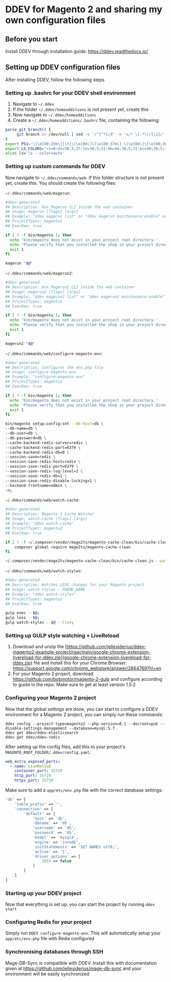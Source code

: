 # DDEV for Magento 2 and sharing my own configuration files

## Before you start
Install DDEV through installation guide: https://ddev.readthedocs.io/

## Setting up DDEV configuration files
After installing DDEV, follow the following steps

### Setting up .bashrc for your DDEV shell environment
1. Navigate to `~/.ddev`
2. If the folder `~/.ddev/homeadditions` is not present yet, create this
3. Now navigate to `~/.ddev/homeadditions`
4. Create a `~/.ddev/homeadditions/.bashrc` file, containing the following:
```bash
parse_git_branch() {
     git branch 2> /dev/null | sed -e '/^[^*]/d' -e 's/* \(.*\)/[\1]/'
}
export PS1='\[\e[00;33m\][\t]\[\e[0m\]\[\e[00;37m\]-\[\e[0m\]\[\e[00;36m\][\h]\[\e[0m\]\[\e[00;37m\]-$(parse_git_branch)-\[\e[0m\]\[\e[00;31m\][\w]\[\e[0m\]\[\e[0m\]$ \[\e[0m\]'
export LS_COLORS='rs=0:di=38;5;27:ln=38;5;51:mh=44;38;5;15:pi=40;38;5;11:so=38;5;13:do=38;5;5:bd=48;5;232;38;5;11:cd=48;5;232;38;5;3:or=48;5;232;38;5;9:mi=05;48;5;232;38;5;15:su=48;5;196;38;5;15:sg=48;5;11;38;5;16:ca=48;5;196;38;5;226:tw=48;5;10;38;5;16:ow=48;5;10;38;5;21:st=48;5;21;38;5;15:ex=38;5;34:*.tar=38;5;9:*.tgz=38;5;9:*.arc=38;5;9:*.arj=38;5;9:*.taz=38;5;9:*.lha=38;5;9:*.lz4=38;5;9:*.lzh=38;5;9:*.lzma=38;5;9:*.tlz=38;5;9:*.txz=38;5;9:*.tzo=38;5;9:*.t7z=38;5;9:*.zip=38;5;9:*.z=38;5;9:*.Z=38;5;9:*.dz=38;5;9:*.gz=38;5;9:*.lrz=38;5;9:*.lz=38;5;9:*.lzo=38;5;9:*.xz=38;5;9:*.bz2=38;5;9:*.bz=38;5;9:*.tbz=38;5;9:*.tbz2=38;5;9:*.tz=38;5;9:*.deb=38;5;9:*.rpm=38;5;9:*.jar=38;5;9:*.war=38;5;9:*.ear=38;5;9:*.sar=38;5;9:*.rar=38;5;9:*.alz=38;5;9:*.ace=38;5;9:*.zoo=38;5;9:*.cpio=38;5;9:*.7z=38;5;9:*.rz=38;5;9:*.cab=38;5;9:*.jpg=38;5;13:*.jpeg=38;5;13:*.gif=38;5;13:*.bmp=38;5;13:*.pbm=38;5;13:*.pgm=38;5;13:*.ppm=38;5;13:*.tga=38;5;13:*.xbm=38;5;13:*.xpm=38;5;13:*.tif=38;5;13:*.tiff=38;5;13:*.png=38;5;13:*.svg=38;5;13:*.svgz=38;5;13:*.mng=38;5;13:*.pcx=38;5;13:*.mov=38;5;13:*.mpg=38;5;13:*.mpeg=38;5;13:*.m2v=38;5;13:*.mkv=38;5;13:*.webm=38;5;13:*.ogm=38;5;13:*.mp4=38;5;13:*.m4v=38;5;13:*.mp4v=38;5;13:*.vob=38;5;13:*.qt=38;5;13:*.nuv=38;5;13:*.wmv=38;5;13:*.asf=38;5;13:*.rm=38;5;13:*.rmvb=38;5;13:*.flc=38;5;13:*.avi=38;5;13:*.fli=38;5;13:*.flv=38;5;13:*.gl=38;5;13:*.dl=38;5;13:*.xcf=38;5;13:*.xwd=38;5;13:*.yuv=38;5;13:*.cgm=38;5;13:*.emf=38;5;13:*.axv=38;5;13:*.anx=38;5;13:*.ogv=38;5;13:*.ogx=38;5;13:*.aac=38;5;45:*.au=38;5;45:*.flac=38;5;45:*.mid=38;5;45:*.midi=38;5;45:*.mka=38;5;45:*.mp3=38;5;45:*.mpc=38;5;45:*.ogg=38;5;45:*.ra=38;5;45:*.wav=38;5;45:*.axa=38;5;45:*.oga=38;5;45:*.spx=38;5;45:*.xspf=38;5;45:'
alias ls='ls --color=auto'
```

### Setting up custom commands for DDEV 
Now navigate to `~/.ddev/commands/web`. If this folder structure is not present yet, create this. You should create the following files:

`~/.ddev/commands/web/magerun`:
```bash
#ddev-generated
## Description: Run Magerun CLI inside the web container
## Usage: magerun [flags] [args]
## Example: "ddev magerun list" or "ddev magerun maintenance:enable" or "ddev magerun sampledata:reset"
## ProjectTypes: magento2
## ExecRaw: true

if [ ! -f bin/magento ]; then
  echo 'bin/magento does not exist in your project root directory.'
  echo 'Please verify that you installed the shop in your project directory.'
  exit 1
fi

magerun "$@"
```

`~/.ddev/commands/web/magerun2`:
```bash
#ddev-generated
## Description: Run Magerun2 CLI inside the web container
## Usage: magerun2 [flags] [args]
## Example: "ddev magerun2 list" or "ddev magerun2 maintenance:enable" or "ddev magerun2 sampledata:reset"
## ProjectTypes: magento2
## ExecRaw: true

if [ ! -f bin/magento ]; then
  echo 'bin/magento does not exist in your project root directory.'
  echo 'Please verify that you installed the shop in your project directory.'
  exit 1
fi

magerun2 "$@"
```

`~/.ddev/commands/web/configure-magento-env`:
```bash
#ddev-generated
## Description: Configures the env.php file
## Usage: configure-magento-env
## Example: "configure-magento-env"
## ProjectTypes: magento2
## ExecRaw: true

if [ ! -f bin/magento ]; then
  echo 'bin/magento does not exist in your project root directory.'
  echo 'Please verify that you installed the shop in your project directory.'
  exit 1
fi

bin/magento setup:config:set --db-host=db \
--db-name=db \
--db-user=db \
--db-password=db \
--cache-backend-redis-server=redis \
--cache-backend-redis-port=6379 \
--cache-backend-redis-db=0 \
--session-save=redis \
--session-save-redis-host=redis \
--session-save-redis-port=6379 \
--session-save-redis-log-level=3 \
--session-save-redis-db=1 \
--session-save-redis-disable-locking=1 \
--backend-frontname=admin \
-n;
```

`~/.ddev/commands/web/watch-cache`:
```bash
#ddev-generated
## Description: Magento 2 Cache Watcher
## Usage: watch-cache [flags] [args]
## Example: "ddev watch-cache"
## ProjectTypes: magento2
## ExecRaw: true

if [ ! -f ~/.composer/vendor/mage2tv/magento-cache-clean/bin/cache-clean.js ]; then
    composer global require mage2tv/magento-cache-clean
fi

~/.composer/vendor/mage2tv/magento-cache-clean/bin/cache-clean.js --watch
```

`~/.ddev/commands/web/watch-styles`:
```bash
#ddev-generated
## Description: Watches LESS changes for your Magento project
## Usage: watch-styles --THEME_NAME
## Example: "ddev watch-styles"
## ProjectTypes: magento2
## ExecRaw: true

gulp exec --$@;
gulp less --$@;
gulp watch-styles --$@ --live;
```

### Setting up GULP style watching + LiveReload
1. Download and unzip the [https://github.com/jellesiderius/ddev-magento2-example-project/raw/main/google-chrome-extension-livereload-for-ddev.zip](google-chrome-extension-livereload-for-ddev.zip) file and install this for your Chrome Browser: https://support.google.com/chrome_webstore/answer/2664769?hl=en 
2. For your Magento 2 project, download https://github.com/bobmotor/magento-2-gulp and configure according to guide in the repo. Make sure to get at least version 1.5.2

### Configuring your Magento 2 project
Now that the global settings are done, you can start to configure a DDEV environment for a Magento 2 project, you can simply run these commands:
```shell
ddev config --project-type=magento2 --php-version=8.1 --docroot=pub --disable-settings-management --database=mysql:5.7
ddev get ddev/ddev-elasticsearch
ddev get ddev/ddev-redis
```

After setting up the config files, add this to your project's `MAGENTO_ROOT_FOLDER/.ddev/config.yaml`:
```yaml
web_extra_exposed_ports:
  - name: LiveReload
    container_port: 35729
    http_port: 35729
    https_port: 35730
```

Make sure to add a `app/etc/env.php` file with the correct database settings:
```php
'db' => [
    'table_prefix' => '',
    'connection' => [
        'default' => [
            'host' => 'db',
            'dbname' => 'db',
            'username' => 'db',
            'password' => 'db',
            'model' => 'mysql4',
            'engine' => 'innodb',
            'initStatements' => 'SET NAMES utf8;',
            'active' => '1',
            'driver_options' => [
                1014 => false
            ]
        ]
    ]
]
```

### Starting up your DDEV project
Now that everything is set up, you can start the project by running `ddev start`

### Configuring Redis for your project
Simply run `DDEV configure-magento-env`. This will automatically setup your `app/etc/env.php` file with Redis configured

### Synchronising databases through SSH
Mage-DB-Sync is compatible with DDEV. Install this with documentation given at https://github.com/jellesiderius/mage-db-sync and your environment will be easily synchronized
